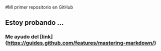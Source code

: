 #Mi primer repositorio en GitHub

## Estoy probando ...
### Me ayudo del [link] (https://guides.github.com/features/mastering-markdown/)
